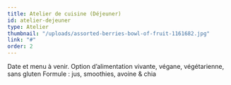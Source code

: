 ```yaml
---
title: Atelier de cuisine (Déjeuner)
id: atelier-dejeuner
type: Atelier
thumbnail: "/uploads/assorted-berries-bowl-of-fruit-1161682.jpg"
link: "#"
order: 2
---
```


Date et menu à venir. Option d’alimentation vivante, végane, végétarienne, sans gluten Formule : jus, smoothies, avoine & chia
